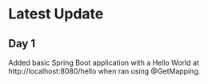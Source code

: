 # Latest Update
## Day 1
Added basic Spring Boot application with a Hello World at http://localhost:8080/hello when ran using @GetMapping.